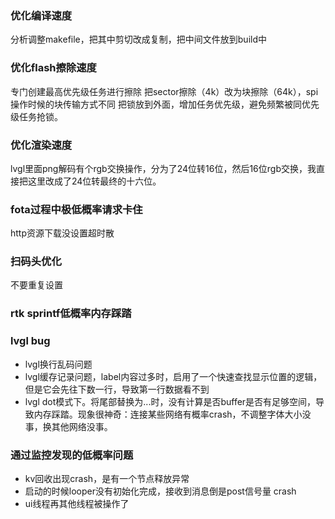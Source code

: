 ### 优化编译速度
分析调整makefile，把其中剪切改成复制，把中间文件放到build中
### 优化flash擦除速度
专门创建最高优先级任务进行擦除
把sector擦除（4k）改为块擦除（64k），spi操作时候的块传输方式不同
把锁放到外面，增加任务优先级，避免频繁被同优先级任务抢锁。
### 优化渲染速度
lvgl里面png解码有个rgb交换操作，分为了24位转16位，然后16位rgb交换，我直接把这里改成了24位转最终的十六位。


### fota过程中极低概率请求卡住
http资源下载没设置超时散

### 扫码头优化
不要重复设置

### rtk sprintf低概率内存踩踏

### lvgl bug
* lvgl换行乱码问题
* lvgl缓存记录问题，label内容过多时，启用了一个快速查找显示位置的逻辑，但是它会先往下数一行，导致第一行数据看不到
* lvgl dot模式下。将尾部替换为...时，没有计算是否buffer是否有足够空间，导致内存踩踏。现象很神奇：连接某些网络有概率crash，不调整字体大小没事，换其他网络没事。

### 通过监控发现的低概率问题
* kv回收出现crash，是有一个节点释放异常
* 启动的时候looper没有初始化完成，接收到消息倒是post信号量 crash
* ui线程再其他线程被操作了

